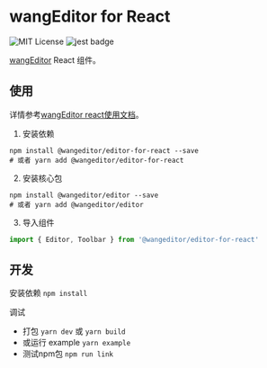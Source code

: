 # wangEditor for React

<!-- Badge -->
![MIT License](https://img.shields.io/badge/License-MIT-blue)
![jest badge](https://img.shields.io/badge/unit%20test-jest-yellowgreen)

[wangEditor](https://www.wangeditor.com/v5/) React 组件。

## 使用

详情参考[wangEditor react使用文档](https://www.wangeditor.com/v5/guide/for-frame.html#react)。

1. 安装依赖

```shell
npm install @wangeditor/editor-for-react --save
# 或者 yarn add @wangeditor/editor-for-react
```

2. 安装核心包

```shell
npm install @wangeditor/editor --save
# 或者 yarn add @wangeditor/editor
```

3. 导入组件

```ts
import { Editor, Toolbar } from '@wangeditor/editor-for-react'
```
## 开发

安装依赖
`npm install`

调试
- 打包 `yarn dev` 或 `yarn build`
- 或运行 example `yarn example`
- 测试npm包
  `npm run link`

